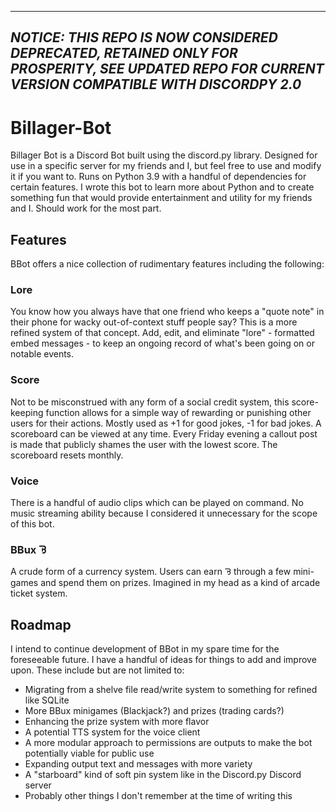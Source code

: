 ------------
***NOTICE: THIS REPO IS NOW CONSIDERED DEPRECATED, RETAINED ONLY FOR PROSPERITY, SEE UPDATED REPO FOR CURRENT VERSION COMPATIBLE WITH DISCORDPY 2.0***
------------

# Billager-Bot
Billager Bot is a Discord Bot built using the discord.py library. Designed for use in a specific server for my friends and I, but feel free to use and modify it if you want to. Runs on Python 3.9 with a handful of dependencies for certain features. I wrote this bot to learn more about Python and to create something fun that would provide entertainment and utility for my friends and I. Should work for the most part.

## Features
BBot offers a nice collection of rudimentary features including the following:
### Lore
You know how you always have that one friend who keeps a "quote note" in their phone for wacky out-of-context stuff people say? This is a more refined system of that concept. Add, edit, and eliminate "lore" - formatted embed messages - to keep an ongoing record of what's been going on or notable events.

### Score
Not to be misconstrued with any form of a social credit system, this score-keeping function allows for a simple way of rewarding or punishing other users for their actions. Mostly used as +1 for good jokes, -1 for bad jokes. A scoreboard can be viewed at any time. Every Friday evening a callout post is made that publicly shames the user with the lowest score. The scoreboard resets monthly.

### Voice
There is a handful of audio clips which can be played on command. No music streaming ability because I considered it unnecessary for the scope of this bot.

### BBux ᘋ
A crude form of a currency system. Users can earn ᘋ through a few mini-games and spend them on prizes. Imagined in my head as a kind of arcade ticket system.

## Roadmap
I intend to continue development of BBot in my spare time for the foreseeable future. I have a handful of ideas for things to add and improve upon.
These include but are not limited to:
- Migrating from a shelve file read/write system to something for refined like SQLite
- More BBux minigames (Blackjack?) and prizes (trading cards?)
- Enhancing the prize system with more flavor  
- A potential TTS system for the voice client
- A more modular approach to permissions are outputs to make the bot potentially viable for public use
- Expanding output text and messages with more variety
- A "starboard" kind of soft pin system like in the Discord.py Discord server
- Probably other things I don't remember at the time of writing this
